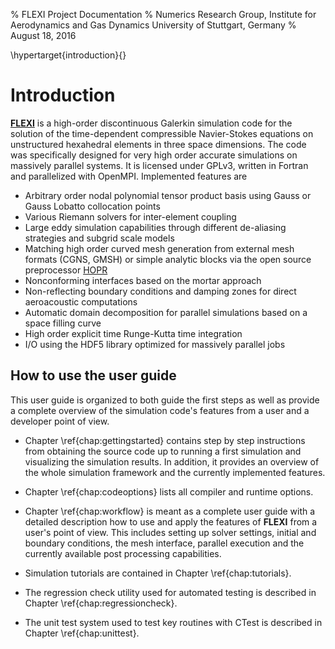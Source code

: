 % FLEXI Project Documentation
% Numerics Research Group,
  Institute for Aerodynamics and Gas Dynamics
  University of Stuttgart, Germany
% August 18, 2016

\hypertarget{introduction}{}

# Introduction

 [**FLEXI**](http://flexi-project.org) is a high-order discontinuous Galerkin simulation code for the solution of the time-dependent compressible Navier-Stokes equations on unstructured hexahedral elements in three space dimensions. The code was specifically designed for very high order accurate simulations on massively parallel systems. It is licensed under GPLv3, written in Fortran and parallelized with OpenMPI. Implemented features are
 
 * Arbitrary order nodal polynomial tensor product basis using Gauss or Gauss Lobatto collocation points
 * Various Riemann solvers for inter-element coupling
 * Large eddy simulation capabilities through different de-aliasing strategies and subgrid scale models
 * Matching high order curved mesh generation from external mesh formats (CGNS, GMSH) or simple analytic blocks via the open source preprocessor [HOPR](http://hopr-project.org)
 * Nonconforming interfaces based on the mortar approach
 * Non-reflecting boundary conditions and damping zones for direct aeroacoustic computations
 * Automatic domain decomposition for parallel simulations based on a space filling curve
 * High order explicit time Runge-Kutta time integration
 * I/O using the HDF5 library optimized for massively parallel jobs
 
## How to use the user guide

This user guide is organized to both guide the first steps as well as provide a complete overview of the simulation code's features from a user and a developer point of view.

* Chapter \ref{chap:gettingstarted} contains step by step instructions from obtaining the source code up to running a first simulation and visualizing the simulation results. In addition, it provides an overview of the whole simulation framework and the currently implemented features.

* Chapter \ref{chap:codeoptions} lists all compiler and runtime options.

* Chapter \ref{chap:workflow} is meant as a complete user guide with a detailed description how to use and apply the features of **FLEXI** from a user's point of view. This includes setting up solver settings, initial and boundary conditions, the mesh interface, parallel execution and the currently available post processing capabilities.

* Simulation tutorials are contained in Chapter \ref{chap:tutorials}.

* The regression check utility used for automated testing is described in Chapter \ref{chap:regressioncheck}.

* The unit test system used to test key routines with CTest is described in Chapter \ref{chap:unittest}.
